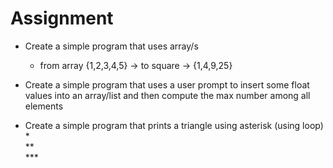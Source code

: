 # Assignment

- Create a simple program that uses array/s
  - from array {1,2,3,4,5} -> to square -> {1,4,9,25} 

- Create a simple program that uses a user prompt to insert some float values into an array/list 
and then compute the max number among all elements

- Create a simple program that prints a triangle using asterisk (using loop)
  *   
  **    
  \***  
